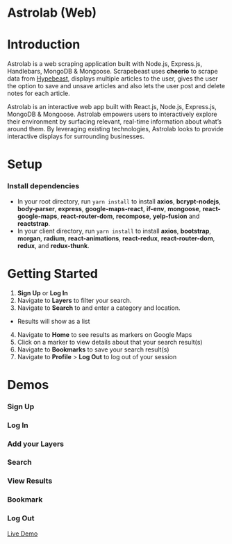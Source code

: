 # Astrolab (Web)

# Introduction
Astrolab is a web scraping application built with Node.js, Express.js, Handlebars, MongoDB & Mongoose. Scrapebeast uses **cheerio** to scrape data from [Hypebeast](http://www.hypebeast.com), displays multiple articles to the user, gives the user the option to save and unsave articles and also lets the user post and delete notes for each article.

Astrolab is an interactive web app built with React.js, Node.js, Express.js, MongoDB & Mongoose. Astrolab empowers users to interactively explore their environment by surfacing relevant, real-time information about what’s around them. By leveraging existing technologies, Astrolab looks to provide interactive displays for surrounding businesses.

# Setup
### Install dependencies
  * In your root directory, run ```yarn install``` to install **axios**, **bcrypt-nodejs**, **body-parser**, **express**, **google-maps-react**, **if-env**, **mongoose**, **react-google-maps**, **react-router-dom**, **recompose**, **yelp-fusion** and **reactstrap**.
  * In your client directory, run ```yarn install``` to install **axios**, **bootstrap**, **morgan**, **radium**, **react-animations**, **react-redux**, **react-router-dom**, **redux**, and **redux-thunk**.


# Getting Started
1. **Sign Up** or **Log In**
2. Navigate to **Layers** to filter your search.
3. Navigate to **Search** to and enter a category and location.
  * Results will show as a list
4. Navigate to **Home** to see results as markers on Google Maps
5. Click on a marker to view details about that your search result(s)
6. Navigate to **Bookmarks** to save your search result(s)
7. Navigate to **Profile** > **Log Out** to log out of your session

# Demos

### Sign Up

<!-- ![2014-10-22 11_35_09](https://thumbs.gfycat.com/ImaginaryWebbedAmericancurl-size_restricted.gif) -->

### Log In

<!-- ![2014-10-22 11_35_09](https://thumbs.gfycat.com/BlankSatisfiedCusimanse-size_restricted.gif) -->

### Add your Layers

<!-- ![2014-10-22 11_35_09](https://thumbs.gfycat.com/PleasedFrenchDwarfmongoose-size_restricted.gif) -->

### Search

<!-- ![2014-10-22 11_35_09](https://thumbs.gfycat.com/ThriftyIllfatedGerbil-size_restricted.gif) -->

### View Results

<!-- ![2014-10-22 11_35_09](https://thumbs.gfycat.com/ThriftyIllfatedGerbil-size_restricted.gif) -->

### Bookmark

<!-- ![2014-10-22 11_35_09](https://thumbs.gfycat.com/ThriftyIllfatedGerbil-size_restricted.gif) -->

### Log Out

<!-- ![2014-10-22 11_35_09](https://thumbs.gfycat.com/ThriftyIllfatedGerbil-size_restricted.gif) -->



[Live Demo]()
